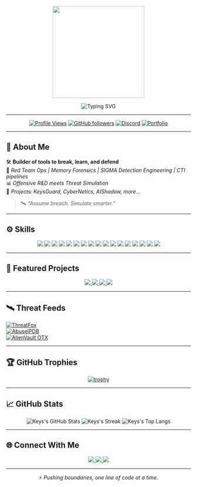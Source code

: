 <div align="center">

<img src="https://github.com/vVv-Keys/vVv-Keys/blob/main/keysguard2png.png" width="250" />

![Typing SVG](https://readme-typing-svg.demolab.com?font=Fira+Code&weight=800&size=30&duration=4000&pause=500&color=16F2B3&center=true&vCenter=true&multiline=true&repeat=false&width=1000&height=100&lines=Hey+there%2C+I%E2%80%99m+Keys.;Cybersecurity+Builder+%7C+Threat+Hunter+%7C+Detection+Engineer)

---

[![Profile Views](https://komarev.com/ghpvc/?username=vVv-Keys&style=flat&color=16F2B3)](https://github.com/vVv-Keys)
[![GitHub followers](https://img.shields.io/github/followers/vVv-Keys?label=Follow%20Me&style=social)](https://github.com/vVv-Keys)
[![Discord](https://img.shields.io/badge/Discord-%40keys-%237289DA?style=flat&logo=discord)](https://discord.gg/zxAkGet7Qs)
[![Portfolio](https://img.shields.io/badge/Portfolio-Live%20Now-5e0ce0?style=flat)](https://about-keys.vercel.app/)

</div>

---

## 🧠 About Me

🛠️ **Builder of tools to break, learn, and defend**  
🔎 *Red Team Ops | Memory Forensics | SIGMA Detection Engineering | CTI pipelines*  
📊 *Offensive R&D meets Threat Simulation*  
🚀 *Projects: KeysGuard, CyberNetics, AIShadow, more...*

> 🛰️ *“Assume breach. Simulate smarter.”*

---

## ⚙️ Skills

<div align="center">

<p>
  <img src="https://img.shields.io/badge/Rust-🦀-orange?style=for-the-badge" />
  <img src="https://img.shields.io/badge/Python-3.x-blue?style=for-the-badge&logo=python" />
  <img src="https://img.shields.io/badge/PowerShell-Core-5391FE?style=for-the-badge&logo=powershell&logoColor=white" />
  <img src="https://img.shields.io/badge/C-red?style=for-the-badge&logo=c" />
  <img src="https://img.shields.io/badge/C%23-purple?style=for-the-badge&logo=csharp&logoColor=white" />
  <img src="https://img.shields.io/badge/SIGMA-blueviolet?style=for-the-badge" />
  <img src="https://img.shields.io/badge/YARA-teal?style=for-the-badge" />
  <img src="https://img.shields.io/badge/Sliver-C2-lightgray?style=for-the-badge" />
  <img src="https://img.shields.io/badge/Caldera-orange?style=for-the-badge" />
  <img src="https://img.shields.io/badge/OpenCTI-brightgreen?style=for-the-badge" />
  <img src="https://img.shields.io/badge/ATT%26CK-Framework-red?style=for-the-badge" />
  <img src="https://img.shields.io/badge/Docker-Containers-2496ED?style=for-the-badge&logo=docker&logoColor=white" />
  <img src="https://img.shields.io/badge/Linux-black?style=for-the-badge&logo=linux&logoColor=white" />
  <img src="https://img.shields.io/badge/Windows-blue?style=for-the-badge&logo=windows&logoColor=white" />
  <img src="https://img.shields.io/badge/Threat_Intelligence-cyan?style=for-the-badge" />
  <img src="https://img.shields.io/badge/Memory_Forensics-gray?style=for-the-badge" />
  <img src="https://img.shields.io/badge/Detection_Engineering-gold?style=for-the-badge" />
</p>

</div>

---

## 🚀 Featured Projects

<div align="center">

<a href="https://github.com/vVv-Keys/aishadow-malware-labs">
  <img src="https://github-readme-stats.vercel.app/api/pin/?username=vVv-Keys&repo=aishadow-malware-labs&theme=radical" />
</a>
<a href="https://github.com/vVv-Keys/purple-threat-sim-campaign-001">
  <img src="https://github-readme-stats.vercel.app/api/pin/?username=vVv-Keys&repo=purple-threat-sim-campaign-001&theme=radical" />
</a>
<a href="https://github.com/vVv-Keys/sigma-rules">
  <img src="https://github-readme-stats.vercel.app/api/pin/?username=vVv-Keys&repo=sigma-rules&theme=radical" />
</a>
<a href="https://github.com/vVv-Keys/cybernetics-platform">
  <img src="https://github-readme-stats.vercel.app/api/pin/?username=vVv-Keys&repo=cybernetics-platform&theme=radical" />
</a>

</div>

---

## 🛰️ Threat Feeds

[![ThreatFox](https://img.shields.io/badge/Threat_Feed-ThreatFox-red?style=for-the-badge)](https://threatfox.abuse.ch/)  
[![AbuseIPDB](https://img.shields.io/badge/AbuseIPDB-Check-yellow?style=for-the-badge)](https://abuseipdb.com/)  
[![AlienVault OTX](https://img.shields.io/badge/AlienVault_OTX-Live-green?style=for-the-badge)](https://otx.alienvault.com/)

---

## 🏆 GitHub Trophies

<div align="center">

[![trophy](https://github-profile-trophy.vercel.app/?username=vVv-Keys&theme=radical&no-frame=true&no-bg=true&margin-w=8)](https://github.com/vVv-Keys)

</div>

---

## 📈 GitHub Stats

<div align="center">

![Keys's GitHub Stats](https://github-readme-stats.vercel.app/api?username=vVv-Keys&show_icons=true&theme=radical&count_private=true)
![Keys's Streak](https://streak-stats.demolab.com?user=vVv-Keys&theme=radical)
![Keys's Top Langs](https://github-readme-stats.vercel.app/api/top-langs/?username=vVv-Keys&layout=compact&theme=radical)

</div>

---

## 🌐 Connect With Me

<div align="center">

<a href="https://github.com/vVv-Keys">
  <img src="https://img.shields.io/badge/GitHub-vVv--Keys-black?style=for-the-badge&logo=github" />
</a>
<a href="https://about-keys.vercel.app/">
  <img src="https://img.shields.io/badge/Portfolio-Live%20Now-5e0ce0?style=for-the-badge" />
</a>
<a href="https://discord.gg/zxAkGet7Qs">
  <img src="https://img.shields.io/badge/Discord-%40keys-%237289DA?style=for-the-badge&logo=discord&logoColor=white" />
</a>

</div>

---

<div align="center">

⚡ *Pushing boundaries, one line of code at a time.*

</div>
